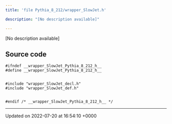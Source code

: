 ```yaml
---
title: 'file Pythia_8_212/wrapper_SlowJet.h'

description: "[No description available]"

---
```







[No description available]




## Source code

```
#ifndef __wrapper_SlowJet_Pythia_8_212_h__
#define __wrapper_SlowJet_Pythia_8_212_h__


#include "wrapper_SlowJet_decl.h"
#include "wrapper_SlowJet_def.h"


#endif /* __wrapper_SlowJet_Pythia_8_212_h__ */
```


-------------------------------

Updated on 2022-07-20 at 16:54:10 +0000
